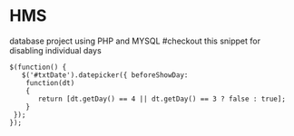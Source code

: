 # HMS
database project using PHP and MYSQL
#checkout this snippet for disabling individual days
```
$(function() {
   $('#txtDate').datepicker({ beforeShowDay:
    function(dt)
    {
       return [dt.getDay() == 4 || dt.getDay() == 3 ? false : true];
    }
 });
});
```
